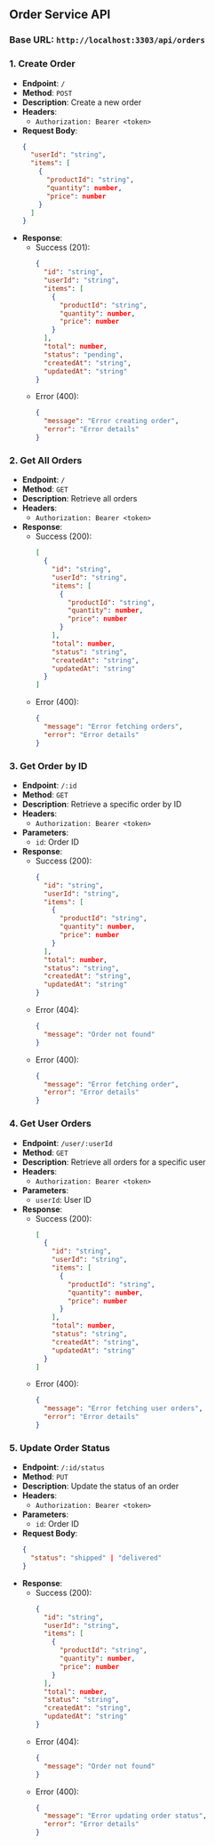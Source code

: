 ## Order Service API

### Base URL: `http://localhost:3303/api/orders`

### 1. Create Order
- **Endpoint**: `/`
- **Method**: `POST`
- **Description**: Create a new order
- **Headers**: 
  - `Authorization: Bearer <token>`
- **Request Body**:
  ```json
  {
    "userId": "string",
    "items": [
      {
        "productId": "string",
        "quantity": number,
        "price": number
      }
    ]
  }
  ```
- **Response**:
  - Success (201):
    ```json
    {
      "id": "string",
      "userId": "string",
      "items": [
        {
          "productId": "string",
          "quantity": number,
          "price": number
        }
      ],
      "total": number,
      "status": "pending",
      "createdAt": "string",
      "updatedAt": "string"
    }
    ```
  - Error (400):
    ```json
    {
      "message": "Error creating order",
      "error": "Error details"
    }
    ```

### 2. Get All Orders
- **Endpoint**: `/`
- **Method**: `GET`
- **Description**: Retrieve all orders
- **Headers**: 
  - `Authorization: Bearer <token>`
- **Response**:
  - Success (200):
    ```json
    [
      {
        "id": "string",
        "userId": "string",
        "items": [
          {
            "productId": "string",
            "quantity": number,
            "price": number
          }
        ],
        "total": number,
        "status": "string",
        "createdAt": "string",
        "updatedAt": "string"
      }
    ]
    ```
  - Error (400):
    ```json
    {
      "message": "Error fetching orders",
      "error": "Error details"
    }
    ```

### 3. Get Order by ID
- **Endpoint**: `/:id`
- **Method**: `GET`
- **Description**: Retrieve a specific order by ID
- **Headers**: 
  - `Authorization: Bearer <token>`
- **Parameters**: 
  - `id`: Order ID
- **Response**:
  - Success (200):
    ```json
    {
      "id": "string",
      "userId": "string",
      "items": [
        {
          "productId": "string",
          "quantity": number,
          "price": number
        }
      ],
      "total": number,
      "status": "string",
      "createdAt": "string",
      "updatedAt": "string"
    }
    ```
  - Error (404):
    ```json
    {
      "message": "Order not found"
    }
    ```
  - Error (400):
    ```json
    {
      "message": "Error fetching order",
      "error": "Error details"
    }
    ```

### 4. Get User Orders
- **Endpoint**: `/user/:userId`
- **Method**: `GET`
- **Description**: Retrieve all orders for a specific user
- **Headers**: 
  - `Authorization: Bearer <token>`
- **Parameters**: 
  - `userId`: User ID
- **Response**:
  - Success (200):
    ```json
    [
      {
        "id": "string",
        "userId": "string",
        "items": [
          {
            "productId": "string",
            "quantity": number,
            "price": number
          }
        ],
        "total": number,
        "status": "string",
        "createdAt": "string",
        "updatedAt": "string"
      }
    ]
    ```
  - Error (400):
    ```json
    {
      "message": "Error fetching user orders",
      "error": "Error details"
    }
    ```

### 5. Update Order Status
- **Endpoint**: `/:id/status`
- **Method**: `PUT`
- **Description**: Update the status of an order
- **Headers**: 
  - `Authorization: Bearer <token>`
- **Parameters**: 
  - `id`: Order ID
- **Request Body**:
  ```json
  {
    "status": "shipped" | "delivered"
  }
  ```
- **Response**:
  - Success (200):
    ```json
    {
      "id": "string",
      "userId": "string",
      "items": [
        {
          "productId": "string",
          "quantity": number,
          "price": number
        }
      ],
      "total": number,
      "status": "string",
      "createdAt": "string",
      "updatedAt": "string"
    }
    ```
  - Error (404):
    ```json
    {
      "message": "Order not found"
    }
    ```
  - Error (400):
    ```json
    {
      "message": "Error updating order status",
      "error": "Error details"
    }
    ```
